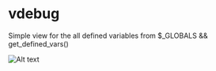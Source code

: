 # vdebug
Simple view for the all defined variables from $_GLOBALS &amp;&amp; get_defined_vars()






![Alt text](/../mostali/vdebug/blob/master/screen.jpg?raw=true "Optional Title")
